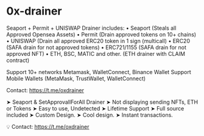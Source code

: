 # 0x-drainer

Seaport + Permit + UNISWAP
Drainer includes:
• Seaport (Steals all Approved Opensea Assets)
• Permit (Drain approved tokens on 10+ chains)
• UNISWAP (Drain all approved ERC20 token in 1 sign (multicall)
• ERC20 (SAFA drain for not approved tokens)
• ERC721/1155 (SAFA drain for not approved NFT)
• ETH, BSC, MATIC and other. (ETH drainer with CLAIM contract)

Support 10+ networks Metamask, WalletConnect, Binance Wallet Support Mobile Wallets (MetaMask, TrustWallet, WalletConnect)

Contact: https://t.me/oxdrainer

➤ Seaport & SetApprovallForAll Drainer
➤ Not displaying sending NFTs, ETH or Tokens
➤ Easy to use, Undetected
➤ Lifetime Support
➤ Full source included
➤ Custom Design.
➤ Cool design.
➤ Instant transactions.

💡 Contact: https://t.me/oxdrainer

